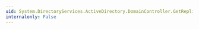 ```yaml
---
uid: System.DirectoryServices.ActiveDirectory.DomainController.GetReplicationCursors(System.String)
internalonly: False
---
```

